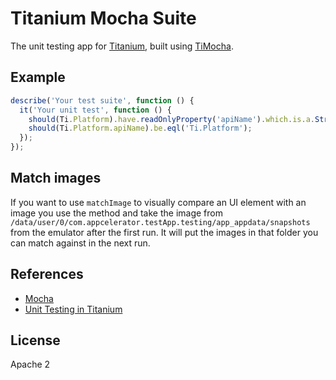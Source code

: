 # Titanium Mocha Suite

The unit testing app for [Titanium](https://github.com/tidev/titanium_mobile), built using [TiMocha](https://github.com/tonylukasavage/ti-mocha).

## Example

```js
describe('Your test suite', function () {
  it('Your unit test', function () {
    should(Ti.Platform).have.readOnlyProperty('apiName').which.is.a.String();
    should(Ti.Platform.apiName).be.eql('Ti.Platform');
  });
});
```

## Match images
If you want to use `matchImage` to visually compare an UI element with an image you use the method and take the image from `/data/user/0/com.appcelerator.testApp.testing/app_appdata/snapshots` from the emulator after the first run. It will put the images in that folder you can match against in the next run.

## References

- [Mocha](https://github.com/mochajs/mocha)
- [Unit Testing in Titanium](https://github.com/tidev/titanium_mobile/#unit-tests)

## License

Apache 2
